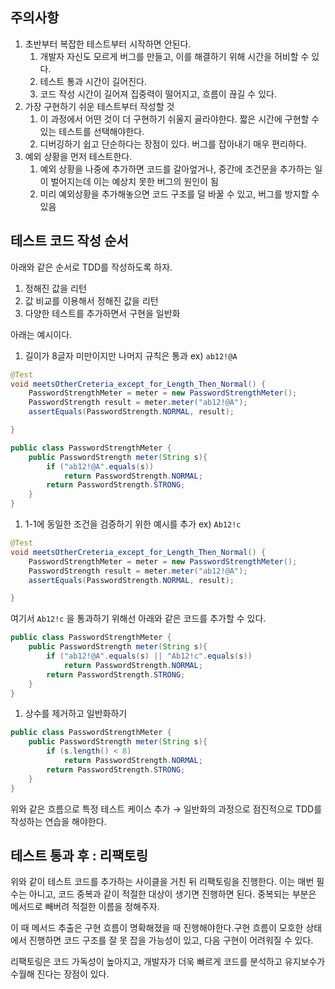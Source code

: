 ## 주의사항

1. 초반부터 복잡한 테스트부터 시작하면 안된다.
    1. 개발자 자신도 모르게 버그를 만들고, 이를 해결하기 위해 시간을 허비할 수 있다.
    2. 테스트 통과 시간이 길어진다.
    3. 코드 작성 시간이 길어져 집중력이 떨어지고, 흐름이 끊길 수 있다.
2. 가장 구현하기 쉬운 테스트부터 작성할 것
    1. 이 과정에서 어떤 것이 더 구현하기 쉬울지 골라야한다. 짧은 시간에 구현할 수 있는 테스트를 선택해야한다.
    2. 디버깅하기 쉽고 단순하다는 장점이 있다. 버그를 잡아내기 매우 편리하다.
3. 예외 상황을 먼저 테스트한다.
    1. 예외 상황을 나중에 추가하면 코드를 갈아엎거나, 중간에 조건문을 추가하는 일이 벌어지는데 이는 예상치 못한 버그의 원인이 됨
    2. 미리 예외상황을 추가해놓으면 코드 구조를 덜 바꿀 수 있고, 버그를 방지할 수 있음

## 테스트 코드 작성 순서

아래와 같은 순서로 TDD를 작성하도록 하자.

1. 정해진 값을 리턴
2. 값 비교를 이용해서 정해진 값을 리턴
3. 다양한 테스트를 추가하면서 구현을 일반화

아래는 예시이다.

1. 길이가 8글자 미만이지만 나머지 규칙은 통과 ex) `ab12!@A`

```java
@Test
void meetsOtherCreteria_except_for_Length_Then_Normal() {
	PasswordStrengthMeter = meter = new PasswordStrengthMeter();
	PasswordStrength result = meter.meter("ab12!@A");
	assertEquals(PasswordStrength.NORMAL, result);

}
```

```java
public class PasswordStrengthMeter {
	public PasswordStrength meter(String s){
		if ("ab12!@A".equals(s))
			return PasswordStrength.NORMAL;
		return PasswordStrength.STRONG;
	}
}
```

1. 1-1에 동일한 조건을 검증하기 위한 예시를 추가 ex) `Ab12!c`

```java
@Test
void meetsOtherCreteria_except_for_Length_Then_Normal() {
	PasswordStrengthMeter = meter = new PasswordStrengthMeter();
	PasswordStrength result = meter.meter("ab12!@A");
	assertEquals(PasswordStrength.NORMAL, result);

}
```

여기서 `Ab12!c` 을 통과하기 위해선 아래와 같은 코드를 추가할 수 있다.

```java
public class PasswordStrengthMeter {
	public PasswordStrength meter(String s){
		if ("ab12!@A".equals(s) || "Ab12!c".equals(s))
			return PasswordStrength.NORMAL;
		return PasswordStrength.STRONG;
	}
}
```

1. 상수를 제거하고 일반화하기

```java
public class PasswordStrengthMeter {
	public PasswordStrength meter(String s){
		if (s.length() < 8)
			return PasswordStrength.NORMAL;
		return PasswordStrength.STRONG;
	}
}
```

위와 같은 흐름으로 특정 테스트 케이스 추가 → 일반화의 과정으로 점진적으로 TDD를 작성하는 연습을 해야한다.

## 테스트 통과 후 : 리팩토링

위와 같이 테스트 코드를 추가하는 사이클을 거친 뒤 리팩토링을 진행한다. 이는 매번 필수는 아니고, 코드 중복과 같이 적절한 대상이 생기면 진행하면 된다. 중복되는 부분은 메서드로 빼버려 적절한 이름을 정해주자.

이 때 메서드 추출은 구현 흐름이 명확해졌을 때 진행해야한다.구현 흐름이 모호한 상태에서 진행하면 코드 구조를 잘 못 잡을 가능성이 있고, 다음 구현이 어려워질 수 있다.

리팩토링은 코드 가독성이 높아지고, 개발자가 더욱 빠르게 코드를 분석하고 유지보수가 수월해 진다는 장점이 있다.